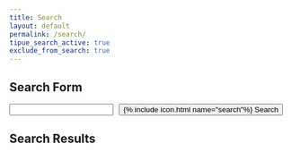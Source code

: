 ```yaml
---
title: Search
layout: default
permalink: /search/
tipue_search_active: true
exclude_from_search: true
---
```

<script src="{{ "/assets/scripts/jquery.min.js" | relative_url }}"></script>
<script src="{{ "/assets/search/tipuesearch_content.js" | relative_url }}"></script>
<script src="{{ "/assets/search/tipuesearch_set.js" | relative_url }}"></script>
<script src="{{ "/assets/search/tipuesearch.js" | relative_url }}"></script>

## Search Form

<form action="{{site.github.url}}{{ page.url }}" style="display: flex;">
    <input type="text" name="q" id="tipue_search_input" pattern=".{3,}" title="At least 3 characters" required style="margin-right: 10px">
    <button class="button button--icon" type="submit">
    <span>{% include icon.html name="search"%}</span>&nbsp;<span>Search</span>
    </button>
</form>

## Search Results

<div id="tipue_search_content"></div>

<script>
$(document).ready(function() {
  $('#tipue_search_input').tipuesearch();
});
</script>

